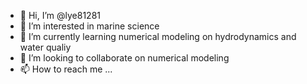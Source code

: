 - 👋 Hi, I’m @lye81281
- 👀 I’m interested in marine science
- 🌱 I’m currently learning numerical modeling on hydrodynamics and water qualiy
- 💞️ I’m looking to collaborate on numerical modeling
- 📫 How to reach me ...

<!---
lye81281/lye81281 is a ✨ special ✨ repository because its `README.md` (this file) appears on your GitHub profile.
You can click the Preview link to take a look at your changes.
--->
